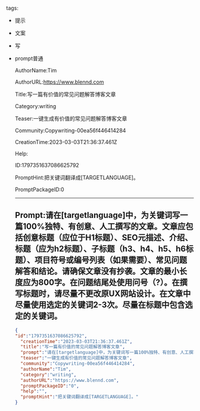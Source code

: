   tags: 
- 提示
- 文案
- 写
- prompt普通

  AuthorName:Tim

  AuthorURL:https://www.blennd.com

  Title:写一篇有价值的常见问题解答博客文章

  Category:writing

  Teaser:一键生成有价值的常见问题解答博客文章

  Community:Copywriting-00ea56f446414284

  CreationTime:2023-03-03T21:36:37.461Z

  Help:

  ID:1797351637086625792

  PromptHint:把关键词翻译成[TARGETLANGUAGE]。

  PromptPackageID:0

  ---

  ## Prompt:请在[targetlanguage]中，为关键词写一篇100%独特、有创意、人工撰写的文章。文章应包括创意标题（应位于H1标题）、SEO元描述、介绍、标题（应为h2标题）、子标题（h3、h4、h5、h6标题）、项目符号或编号列表（如果需要）、常见问题解答和结论。请确保文章没有抄袭。文章的最小长度应为800字。在问题结尾处使用问号（?）。在撰写标题时，请尽量不更改原UX网站设计。在文章中尽量使用选定的关键词2-3次。尽量在标题中包含选定的关键词。

  ```json
  {
  "id":"1797351637086625792",
    "creationTime":"2023-03-03T21:36:37.461Z",
    "title":"写一篇有价值的常见问题解答博客文章",
    "prompt":"请在[targetlanguage]中，为关键词写一篇100%独特、有创意、人工撰写的文章。文章应包括创意标题（应位于H1标题）、SEO元描述、介绍、标题（应为h2标题）、子标题（h3、h4、h5、h6标题）、项目符号或编号列表（如果需要）、常见问题解答和结论。请确保文章没有抄袭。文章的最小长度应为800字。在问题结尾处使用问号（?）。在撰写标题时，请尽量不更改原UX网站设计。在文章中尽量使用选定的关键词2-3次。尽量在标题中包含选定的关键词。",
    "teaser":"一键生成有价值的常见问题解答博客文章",
    "community":"Copywriting-00ea56f446414284",
    "authorName":"Tim",
    "category":"writing",
    "authorURL":"https://www.blennd.com",
    "promptPackageID":"0",
    "help":"",
    "promptHint":"把关键词翻译成[TARGETLANGUAGE]。"
  }
  ```
